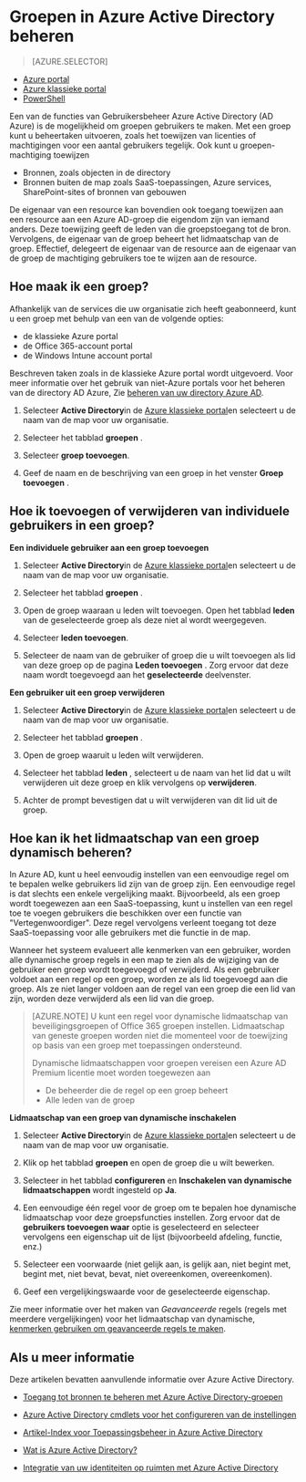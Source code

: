 <properties
    pageTitle="Groepen in Azure Active Directory beheren | Microsoft Azure"
    description="Informatie over het maken en beheren van groepen Azure Azure Active Directory-gebruikers beheren."
    services="active-directory"
    documentationCenter=""
    authors="curtand"
    manager="femila"
    editor=""/>

<tags
    ms.service="active-directory"
    ms.workload="identity"
    ms.tgt_pltfrm="na"
    ms.devlang="na"
    ms.topic="get-started-article"
    ms.date="09/29/2016"
    ms.author="curtand"/>


# <a name="managing-groups-in-azure-active-directory"></a>Groepen in Azure Active Directory beheren

> [AZURE.SELECTOR]
- [Azure portal](active-directory-groups-create-azure-portal.md)
- [Azure klassieke portal](active-directory-accessmanagement-manage-groups.md)
- [PowerShell](active-directory-accessmanagement-groups-settings-v2-cmdlets.md)


Een van de functies van Gebruikersbeheer Azure Active Directory (AD Azure) is de mogelijkheid om groepen gebruikers te maken. Met een groep kunt u beheertaken uitvoeren, zoals het toewijzen van licenties of machtigingen voor een aantal gebruikers tegelijk. Ook kunt u groepen-machtiging toewijzen

- Bronnen, zoals objecten in de directory
- Bronnen buiten de map zoals SaaS-toepassingen, Azure services, SharePoint-sites of bronnen van gebouwen

De eigenaar van een resource kan bovendien ook toegang toewijzen aan een resource aan een Azure AD-groep die eigendom zijn van iemand anders. Deze toewijzing geeft de leden van die groepstoegang tot de bron. Vervolgens, de eigenaar van de groep beheert het lidmaatschap van de groep. Effectief, delegeert de eigenaar van de resource aan de eigenaar van de groep de machtiging gebruikers toe te wijzen aan de resource.

## <a name="how-do-i-create-a-group"></a>Hoe maak ik een groep?

Afhankelijk van de services die uw organisatie zich heeft geabonneerd, kunt u een groep met behulp van een van de volgende opties:
- de klassieke Azure portal
- de Office 365-account portal
- de Windows Intune account portal

Beschreven taken zoals in de klassieke Azure portal wordt uitgevoerd. Voor meer informatie over het gebruik van niet-Azure portals voor het beheren van de directory AD Azure, Zie [beheren van uw directory Azure AD](active-directory-administer.md).

1. Selecteer **Active Directory**in de [Azure klassieke portal](https://manage.windowsazure.com)en selecteert u de naam van de map voor uw organisatie.

2. Selecteer het tabblad **groepen** .

3. Selecteer **groep toevoegen**.

4. Geef de naam en de beschrijving van een groep in het venster **Groep toevoegen** .


## <a name="how-do-i-add-or-remove-individual-users-in-a-security-group"></a>Hoe ik toevoegen of verwijderen van individuele gebruikers in een groep?

**Een individuele gebruiker aan een groep toevoegen**

1. Selecteer **Active Directory**in de [Azure klassieke portal](https://manage.windowsazure.com)en selecteert u de naam van de map voor uw organisatie.

2. Selecteer het tabblad **groepen** .

3. Open de groep waaraan u leden wilt toevoegen. Open het tabblad **leden** van de geselecteerde groep als deze niet al wordt weergegeven.

4. Selecteer **leden toevoegen**.

5. Selecteer de naam van de gebruiker of groep die u wilt toevoegen als lid van deze groep op de pagina **Leden toevoegen** . Zorg ervoor dat deze naam wordt toegevoegd aan het **geselecteerde** deelvenster.


**Een gebruiker uit een groep verwijderen**

1. Selecteer **Active Directory**in de [Azure klassieke portal](https://manage.windowsazure.com)en selecteert u de naam van de map voor uw organisatie.

2. Selecteer het tabblad **groepen** .

3. Open de groep waaruit u leden wilt verwijderen.

4. Selecteer het tabblad **leden** , selecteert u de naam van het lid dat u wilt verwijderen uit deze groep en klik vervolgens op **verwijderen**.

6. Achter de prompt bevestigen dat u wilt verwijderen van dit lid uit de groep.


## <a name="how-can-i-manage-the-membership-of-a-group-dynamically"></a>Hoe kan ik het lidmaatschap van een groep dynamisch beheren?

In Azure AD, kunt u heel eenvoudig instellen van een eenvoudige regel om te bepalen welke gebruikers lid zijn van de groep zijn. Een eenvoudige regel is dat slechts een enkele vergelijking maakt. Bijvoorbeeld, als een groep wordt toegewezen aan een SaaS-toepassing, kunt u instellen van een regel toe te voegen gebruikers die beschikken over een functie van "Vertegenwoordiger". Deze regel vervolgens verleent toegang tot deze SaaS-toepassing voor alle gebruikers met die functie in de map.

Wanneer het systeem evalueert alle kenmerken van een gebruiker, worden alle dynamische groep regels in een map te zien als de wijziging van de gebruiker een groep wordt toegevoegd of verwijderd. Als een gebruiker voldoet aan een regel op een groep, worden ze als lid toegevoegd aan die groep. Als ze niet langer voldoen aan de regel van een groep die een lid van zijn, worden deze verwijderd als een lid van die groep.

> [AZURE.NOTE] U kunt een regel voor dynamische lidmaatschap van beveiligingsgroepen of Office 365 groepen instellen. Lidmaatschap van geneste groepen worden niet die momenteel voor de toewijzing op basis van een groep met toepassingen ondersteund.
>
> Dynamische lidmaatschappen voor groepen vereisen een Azure AD Premium licentie moet worden toegewezen aan
>
> - De beheerder die de regel op een groep beheert
> - Alle leden van de groep

**Lidmaatschap van een groep van dynamische inschakelen**

1. Selecteer **Active Directory**in de [Azure klassieke portal](https://manage.windowsazure.com)en selecteert u de naam van de map voor uw organisatie.

2. Klik op het tabblad **groepen** en open de groep die u wilt bewerken.

3. Selecteer in het tabblad **configureren** en **Inschakelen van dynamische lidmaatschappen** wordt ingesteld op **Ja**.

4. Een eenvoudige één regel voor de groep om te bepalen hoe dynamische lidmaatschap voor deze groepsfuncties instellen. Zorg ervoor dat de **gebruikers toevoegen waar** optie is geselecteerd en selecteer vervolgens een eigenschap uit de lijst (bijvoorbeeld afdeling, functie, enz.)

5. Selecteer een voorwaarde (niet gelijk aan, is gelijk aan, niet begint met, begint met, niet bevat, bevat, niet overeenkomen, overeenkomen).

6. Geef een vergelijkingswaarde voor de geselecteerde eigenschap.

Zie meer informatie over het maken van *Geavanceerde* regels (regels met meerdere vergelijkingen) voor het lidmaatschap van dynamische, [kenmerken gebruiken om geavanceerde regels te maken](active-directory-accessmanagement-groups-with-advanced-rules.md).

## <a name="additional-information"></a>Als u meer informatie

Deze artikelen bevatten aanvullende informatie over Azure Active Directory.

* [Toegang tot bronnen te beheren met Azure Active Directory-groepen](active-directory-manage-groups.md)

* [Azure Active Directory cmdlets voor het configureren van de instellingen](active-directory-accessmanagement-groups-settings-cmdlets.md)

* [Artikel-Index voor Toepassingsbeheer in Azure Active Directory](active-directory-apps-index.md)

* [Wat is Azure Active Directory?](active-directory-whatis.md)

* [Integratie van uw identiteiten op ruimten met Azure Active Directory](active-directory-aadconnect.md)
